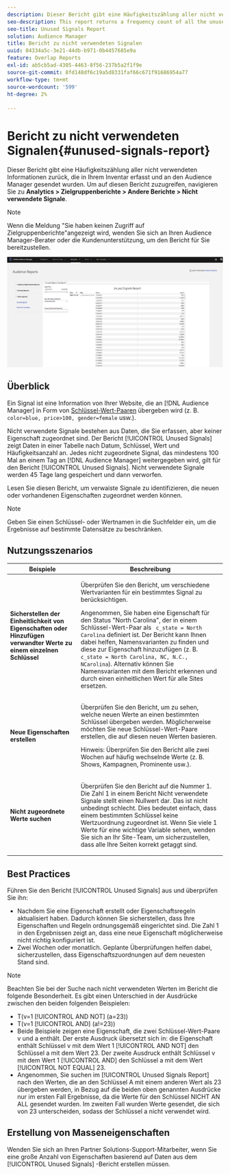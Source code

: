 ```yaml
---
description: Dieser Bericht gibt eine Häufigkeitszählung aller nicht verwendeten Informationen zurück, die in Ihrem Inventar erfasst und an den Audience Manager gesendet wurden.
seo-description: This report returns a frequency count of all the unused information collected on your inventory and sent to Audience Manager.
seo-title: Unused Signals Report
solution: Audience Manager
title: Bericht zu nicht verwendeten Signalen
uuid: 04334a5c-3e21-44db-b971-0b4457685e9a
feature: Overlap Reports
exl-id: ab5cb5ad-4305-4463-8f56-237b5a2f1f9e
source-git-commit: 8fd148df6c19a5d8331faf66c671f91686954a77
workflow-type: tm+mt
source-wordcount: '599'
ht-degree: 2%

---
```


# Bericht zu nicht verwendeten Signalen{#unused-signals-report}

Dieser Bericht gibt eine Häufigkeitszählung aller nicht verwendeten Informationen zurück, die in Ihrem Inventar erfasst und an den Audience Manager gesendet wurden. Um auf diesen Bericht zuzugreifen, navigieren Sie zu **Analytics > Zielgruppenberichte > Andere Berichte > Nicht verwendete Signale**.

>[!NOTE]
>
>Wenn die Meldung &quot;Sie haben keinen Zugriff auf Zielgruppenberichte&quot;angezeigt wird, wenden Sie sich an Ihren Audience Manager-Berater oder die Kundenunterstützung, um den Bericht für Sie bereitzustellen.

![Screenshot des Berichts über nicht verwendete Signale](/help/using/reporting/dynamic-reports/assets/unused-signals.png)

## Überblick

Ein Signal ist eine Information von Ihrer Website, die an [!DNL Audience Manager] in Form von [Schlüssel-Wert-Paaren](../../reference/key-value-pairs-explained.md) übergeben wird (z. B. `color=blue, price>100, gender=female` usw.).

Nicht verwendete Signale bestehen aus Daten, die Sie erfassen, aber keiner Eigenschaft zugeordnet sind. Der Bericht [!UICONTROL Unused Signals] zeigt Daten in einer Tabelle nach Datum, Schlüssel, Wert und Häufigkeitsanzahl an. Jedes nicht zugeordnete Signal, das mindestens 100 Mal an einem Tag an [!DNL Audience Manager] weitergegeben wird, gilt für den Bericht [!UICONTROL Unused Signals]. Nicht verwendete Signale werden 45 Tage lang gespeichert und dann verworfen.

Lesen Sie diesen Bericht, um verwaiste Signale zu identifizieren, die neuen oder vorhandenen Eigenschaften zugeordnet werden können.

>[!NOTE]
>
>Geben Sie einen Schlüssel- oder Wertnamen in die Suchfelder ein, um die Ergebnisse auf bestimmte Datensätze zu beschränken.

## Nutzungsszenarios

<table id="table_E5EE0EC078E14EF4B197243488517A2D"> 
 <thead> 
  <tr> 
   <th colname="col1" class="entry"> Beispiele </th> 
   <th colname="col2" class="entry"> Beschreibung </th> 
  </tr> 
 </thead>
 <tbody> 
  <tr> 
   <td colname="col1"> <p><b>Sicherstellen der Einheitlichkeit von Eigenschaften oder Hinzufügen verwandter Werte zu einem einzelnen Schlüssel</b> </p> </td> 
   <td colname="col2"> <p>Überprüfen Sie den Bericht, um verschiedene Wertvarianten für ein bestimmtes Signal zu berücksichtigen. </p> <p>Angenommen, Sie haben eine Eigenschaft für den Status "North Carolina", der in einem Schlüssel-Wert-Paar als <code> c_state = North Carolina</code> definiert ist. Der Bericht kann Ihnen dabei helfen, Namensvarianten zu finden und diese zur Eigenschaft hinzuzufügen (z. B. <code> c_state = North Carolina, NC, N.C., NCarolina</code>). Alternativ können Sie Namensvarianten mit dem Bericht erkennen und durch einen einheitlichen Wert für alle Sites ersetzen. </p> <p> </p> </td> 
  </tr> 
  <tr> 
   <td colname="col1"> <p><b>Neue Eigenschaften erstellen</b> </p> </td> 
   <td colname="col2"> <p>Überprüfen Sie den Bericht, um zu sehen, welche neuen Werte an einen bestimmten Schlüssel übergeben werden. Möglicherweise möchten Sie neue Schlüssel-Wert-Paare erstellen, die auf diesen neuen Werten basieren. </p> <p> <p>Hinweis:  Überprüfen Sie den Bericht alle zwei Wochen auf häufig wechselnde Werte (z. B. Shows, Kampagnen, Prominente usw.). </p> </p> </td> 
  </tr> 
  <tr> 
   <td colname="col1"> <p><b>Nicht zugeordnete Werte suchen</b> </p> </td> 
   <td colname="col2"> <p>Überprüfen Sie den Bericht auf die Nummer 1. Die Zahl 1 in einem Bericht <span class="wintitle"> Nicht verwendete Signale</span> stellt einen Nullwert dar. Das ist nicht unbedingt schlecht. Dies bedeutet einfach, dass einem bestimmten Schlüssel keine Wertzuordnung zugeordnet ist. Wenn Sie viele 1 Werte für eine wichtige Variable sehen, wenden Sie sich an Ihr Site-Team, um sicherzustellen, dass alle Ihre Seiten korrekt getaggt sind. </p> </td> 
  </tr> 
 </tbody> 
</table>

## Best Practices

Führen Sie den Bericht [!UICONTROL Unused Signals] aus und überprüfen Sie ihn:

* Nachdem Sie eine Eigenschaft erstellt oder Eigenschaftsregeln aktualisiert haben. Dadurch können Sie sicherstellen, dass Ihre Eigenschaften und Regeln ordnungsgemäß eingerichtet sind. Die Zahl 1 in den Ergebnissen zeigt an, dass eine neue Eigenschaft möglicherweise nicht richtig konfiguriert ist.
* Zwei Wochen oder monatlich. Geplante Überprüfungen helfen dabei, sicherzustellen, dass Eigenschaftszuordnungen auf dem neuesten Stand sind.

>[!NOTE]
>
>Beachten Sie bei der Suche nach nicht verwendeten Werten im Bericht die folgende Besonderheit. Es gibt einen Unterschied in der Ausdrücke zwischen den beiden folgenden Beispielen:

* T(v=1 [!UICONTROL AND NOT] (a=23))
* T(v=1 [!UICONTROL AND] (a!=23))
* Beide Beispiele zeigen eine Eigenschaft, die zwei Schlüssel-Wert-Paare v und a enthält. Der erste Ausdruck übersetzt sich in: die Eigenschaft enthält Schlüssel v mit dem Wert 1 [!UICONTROL AND NOT] den Schlüssel a mit dem Wert 23. Der zweite Ausdruck enthält Schlüssel v mit dem Wert 1 [!UICONTROL AND] den Schlüssel a mit dem Wert [!UICONTROL NOT EQUAL] 23.
* Angenommen, Sie suchen im [!UICONTROL Unused Signals Report] nach den Werten, die an den Schlüssel A mit einem anderen Wert als 23 übergeben werden, in Bezug auf die beiden oben genannten Ausdrücke nur im ersten Fall Ergebnisse, da die Werte für den Schlüssel NICHT AN ALL gesendet wurden. Im zweiten Fall wurden Werte gesendet, die sich von 23 unterscheiden, sodass der Schlüssel a nicht verwendet wird.

## Erstellung von Masseneigenschaften

Wenden Sie sich an Ihren Partner Solutions-Support-Mitarbeiter, wenn Sie eine große Anzahl von Eigenschaften basierend auf Daten aus dem [!UICONTROL Unused Signals] -Bericht erstellen müssen.
